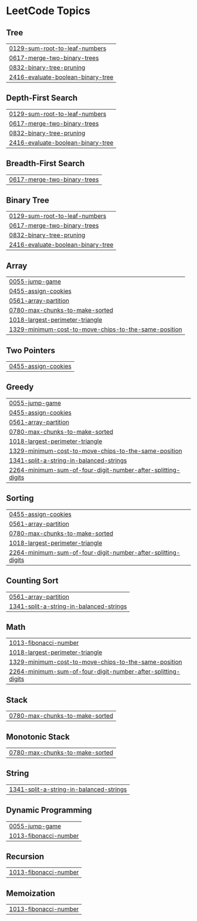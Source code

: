 

<!---LeetCode Topics Start-->
# LeetCode Topics
## Tree
|  |
| ------- |
| [0129-sum-root-to-leaf-numbers](https://github.com/shashiv367/LeetCode/tree/master/0129-sum-root-to-leaf-numbers) |
| [0617-merge-two-binary-trees](https://github.com/shashiv367/LeetCode/tree/master/0617-merge-two-binary-trees) |
| [0832-binary-tree-pruning](https://github.com/shashiv367/LeetCode/tree/master/0832-binary-tree-pruning) |
| [2416-evaluate-boolean-binary-tree](https://github.com/shashiv367/LeetCode/tree/master/2416-evaluate-boolean-binary-tree) |
## Depth-First Search
|  |
| ------- |
| [0129-sum-root-to-leaf-numbers](https://github.com/shashiv367/LeetCode/tree/master/0129-sum-root-to-leaf-numbers) |
| [0617-merge-two-binary-trees](https://github.com/shashiv367/LeetCode/tree/master/0617-merge-two-binary-trees) |
| [0832-binary-tree-pruning](https://github.com/shashiv367/LeetCode/tree/master/0832-binary-tree-pruning) |
| [2416-evaluate-boolean-binary-tree](https://github.com/shashiv367/LeetCode/tree/master/2416-evaluate-boolean-binary-tree) |
## Breadth-First Search
|  |
| ------- |
| [0617-merge-two-binary-trees](https://github.com/shashiv367/LeetCode/tree/master/0617-merge-two-binary-trees) |
## Binary Tree
|  |
| ------- |
| [0129-sum-root-to-leaf-numbers](https://github.com/shashiv367/LeetCode/tree/master/0129-sum-root-to-leaf-numbers) |
| [0617-merge-two-binary-trees](https://github.com/shashiv367/LeetCode/tree/master/0617-merge-two-binary-trees) |
| [0832-binary-tree-pruning](https://github.com/shashiv367/LeetCode/tree/master/0832-binary-tree-pruning) |
| [2416-evaluate-boolean-binary-tree](https://github.com/shashiv367/LeetCode/tree/master/2416-evaluate-boolean-binary-tree) |
## Array
|  |
| ------- |
| [0055-jump-game](https://github.com/shashiv367/LeetCode/tree/master/0055-jump-game) |
| [0455-assign-cookies](https://github.com/shashiv367/LeetCode/tree/master/0455-assign-cookies) |
| [0561-array-partition](https://github.com/shashiv367/LeetCode/tree/master/0561-array-partition) |
| [0780-max-chunks-to-make-sorted](https://github.com/shashiv367/LeetCode/tree/master/0780-max-chunks-to-make-sorted) |
| [1018-largest-perimeter-triangle](https://github.com/shashiv367/LeetCode/tree/master/1018-largest-perimeter-triangle) |
| [1329-minimum-cost-to-move-chips-to-the-same-position](https://github.com/shashiv367/LeetCode/tree/master/1329-minimum-cost-to-move-chips-to-the-same-position) |
## Two Pointers
|  |
| ------- |
| [0455-assign-cookies](https://github.com/shashiv367/LeetCode/tree/master/0455-assign-cookies) |
## Greedy
|  |
| ------- |
| [0055-jump-game](https://github.com/shashiv367/LeetCode/tree/master/0055-jump-game) |
| [0455-assign-cookies](https://github.com/shashiv367/LeetCode/tree/master/0455-assign-cookies) |
| [0561-array-partition](https://github.com/shashiv367/LeetCode/tree/master/0561-array-partition) |
| [0780-max-chunks-to-make-sorted](https://github.com/shashiv367/LeetCode/tree/master/0780-max-chunks-to-make-sorted) |
| [1018-largest-perimeter-triangle](https://github.com/shashiv367/LeetCode/tree/master/1018-largest-perimeter-triangle) |
| [1329-minimum-cost-to-move-chips-to-the-same-position](https://github.com/shashiv367/LeetCode/tree/master/1329-minimum-cost-to-move-chips-to-the-same-position) |
| [1341-split-a-string-in-balanced-strings](https://github.com/shashiv367/LeetCode/tree/master/1341-split-a-string-in-balanced-strings) |
| [2264-minimum-sum-of-four-digit-number-after-splitting-digits](https://github.com/shashiv367/LeetCode/tree/master/2264-minimum-sum-of-four-digit-number-after-splitting-digits) |
## Sorting
|  |
| ------- |
| [0455-assign-cookies](https://github.com/shashiv367/LeetCode/tree/master/0455-assign-cookies) |
| [0561-array-partition](https://github.com/shashiv367/LeetCode/tree/master/0561-array-partition) |
| [0780-max-chunks-to-make-sorted](https://github.com/shashiv367/LeetCode/tree/master/0780-max-chunks-to-make-sorted) |
| [1018-largest-perimeter-triangle](https://github.com/shashiv367/LeetCode/tree/master/1018-largest-perimeter-triangle) |
| [2264-minimum-sum-of-four-digit-number-after-splitting-digits](https://github.com/shashiv367/LeetCode/tree/master/2264-minimum-sum-of-four-digit-number-after-splitting-digits) |
## Counting Sort
|  |
| ------- |
| [0561-array-partition](https://github.com/shashiv367/LeetCode/tree/master/0561-array-partition) |
| [1341-split-a-string-in-balanced-strings](https://github.com/shashiv367/LeetCode/tree/master/1341-split-a-string-in-balanced-strings) |
## Math
|  |
| ------- |
| [1013-fibonacci-number](https://github.com/shashiv367/LeetCode/tree/master/1013-fibonacci-number) |
| [1018-largest-perimeter-triangle](https://github.com/shashiv367/LeetCode/tree/master/1018-largest-perimeter-triangle) |
| [1329-minimum-cost-to-move-chips-to-the-same-position](https://github.com/shashiv367/LeetCode/tree/master/1329-minimum-cost-to-move-chips-to-the-same-position) |
| [2264-minimum-sum-of-four-digit-number-after-splitting-digits](https://github.com/shashiv367/LeetCode/tree/master/2264-minimum-sum-of-four-digit-number-after-splitting-digits) |
## Stack
|  |
| ------- |
| [0780-max-chunks-to-make-sorted](https://github.com/shashiv367/LeetCode/tree/master/0780-max-chunks-to-make-sorted) |
## Monotonic Stack
|  |
| ------- |
| [0780-max-chunks-to-make-sorted](https://github.com/shashiv367/LeetCode/tree/master/0780-max-chunks-to-make-sorted) |
## String
|  |
| ------- |
| [1341-split-a-string-in-balanced-strings](https://github.com/shashiv367/LeetCode/tree/master/1341-split-a-string-in-balanced-strings) |
## Dynamic Programming
|  |
| ------- |
| [0055-jump-game](https://github.com/shashiv367/LeetCode/tree/master/0055-jump-game) |
| [1013-fibonacci-number](https://github.com/shashiv367/LeetCode/tree/master/1013-fibonacci-number) |
## Recursion
|  |
| ------- |
| [1013-fibonacci-number](https://github.com/shashiv367/LeetCode/tree/master/1013-fibonacci-number) |
## Memoization
|  |
| ------- |
| [1013-fibonacci-number](https://github.com/shashiv367/LeetCode/tree/master/1013-fibonacci-number) |
<!---LeetCode Topics End-->